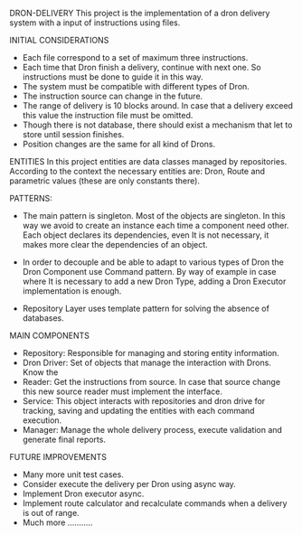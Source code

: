 DRON-DELIVERY
This project is the implementation of a dron delivery system with a input of instructions
using files.

INITIAL CONSIDERATIONS
- Each file correspond to a set of maximum three instructions.
- Each time that Dron finish a delivery, continue with next one. So instructions must be done
to guide it in this way.
- The system must be compatible with different types of Dron.
- The instruction source can change in the future.
- The range of delivery is 10 blocks around. In case that a delivery exceed this value 
the instruction file must be omitted.
- Though there is not database, there should exist a mechanism that let to store until 
session finishes.
- Position changes are the same for all kind of Drons.

ENTITIES
In this project entities are data classes managed by repositories. According to the context
the necessary entities are: Dron, Route and parametric values (these are only constants there).

PATTERNS:
- The main pattern is singleton. Most of the objects are singleton. In this way we avoid to create 
an instance each time a component need other. Each object declares its dependencies, even It is not necessary, 
it makes more clear the dependencies of an object.

- In order to decouple and be able to adapt to various types of Dron the Dron Component use Command pattern.
By way of example in case where It is necessary to add a new Dron Type, adding a Dron Executor implementation is enough.

- Repository Layer uses template pattern for solving the absence of databases.

MAIN COMPONENTS

- Repository: Responsible for managing and storing entity information.
- Dron Driver: Set of objects that manage the interaction with Drons. Know the 
- Reader: Get the instructions from source. In case that source change
this new source reader must implement the interface.
- Service: This object interacts with repositories and dron drive for tracking, saving 
and updating the entities with each command execution.
- Manager: Manage the whole  delivery process, execute validation and generate final reports.

FUTURE IMPROVEMENTS

- Many more unit test cases.
- Consider execute the delivery per Dron using async way.
- Implement Dron executor async.
- Implement route calculator and recalculate commands when a delivery is out of range.
- Much more ...........









